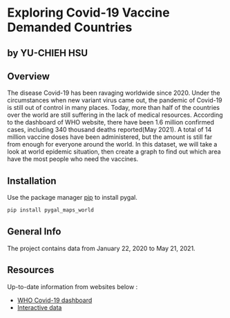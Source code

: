 # Exploring Covid-19 Vaccine Demanded Countries
## by YU-CHIEH HSU

## Overview

The disease Covid-19 has been ravaging worldwide since 2020. Under the circumstances when new variant virus came out, the pandemic of Covid-19 is still out of control in many places. Today, more than half of the countries over the world are still suffering in the lack of medical resources. According to the dashboard of WHO website, there have been 1.6 million confirmed cases, including 340 thousand deaths reported(May 2021).  A total of 14 million vaccine doses have been administered, but the amount is still far from enough for everyone around the world. In this dataset, we will take a look at world epidemic situation, then create a graph to find out which area have the most people who need the vaccines.

## Installation

Use the package manager [pip](https://pip.pypa.io/en/stable/) to install pygal.

```bash
pip install pygal_maps_world
```
## General Info

The project contains data from January 22, 2020 to May 21, 2021.

## Resources
Up-to-date information from websites below :

* <a href="https://covid19.who.int">WHO Covid-19 dashboard</a>
* <a href="https://data.humdata.org/dataset/novel-coronavirus-2019-ncov-cases">Interactive data</a>
